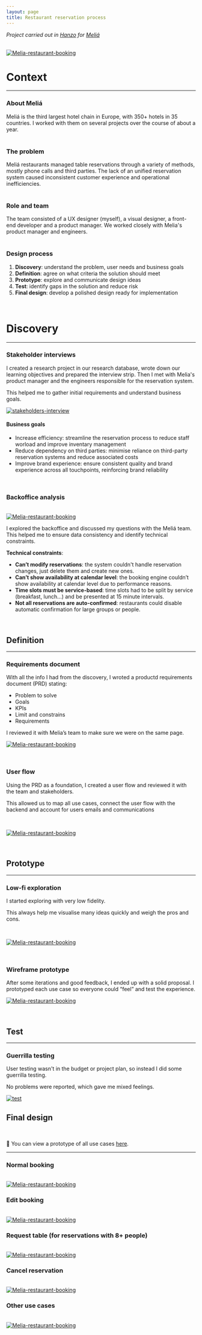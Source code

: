 ```yaml
---
layout: page
title: Restaurant reservation process
---
```



*Project carried out in [Hanzo](https://hanzo.es/) for [Meliá](https://www.melia.com/)*<br>

<br>
<a href="{{ https://danielszt.github.io/ }}/assets/mb1.png" target="_blank"><img src="{{ https://danielszt.github.io/ }}/assets/mb1.png" alt="Melia-restaurant-booking" class="inline"/></a>

<br>

# Context
---
### About Meliá

Meliá is the third largest hotel chain in Europe, with 350+ hotels in 35 countries. I worked with them on several projects over the course of about a year. 
<br>
<br>

### The problem

Meliá restaurants managed table reservations through a variety of methods, mostly phone calls and third parties. The lack of an unified reservation system caused inconsistent customer experience and operational inefficiencies.
<br>
<br>

### Role and team

The team consisted of a UX designer (myself), a visual designer, a front-end developer and a product manager. We worked closely with Melia's product manager and engineers.
<br>
<br>

### Design process 

1. **Discovery**:	understand the problem, user needs and business goals
2. **Definition**: agree on what criteria the solution should meet
3. **Prototype**:	explore and communicate design ideas
4. **Test**: identify gaps in the solution and reduce risk
5. **Final design**:	develop a polished design ready for implementation

<br>

# Discovery
---
### Stakeholder interviews

I created a research project in our research database, wrote down our learning objectives and prepared the interview strip. Then I met with Melia's product manager and the engineers responsible for the reservation system.

This helped me to gather initial requirements and understand business goals.

<a href="{{ https://danielszt.github.io/ }}/assets/si.png" target="_blank"><img src="{{ https://danielszt.github.io/ }}/assets/si.png" alt="stakeholders-interview" class="inline"/></a>
<br>

#### Business goals <br>
- Increase efficiency:	streamline the reservation process to reduce staff worload and improve inventary management
- Reduce dependency on third parties:	minimise reliance on third-party reservation systems and reduce associated costs
- Improve brand experience:	ensure consistent quality and brand experience across all touchpoints, reinforcing brand reliability

<br>

### Backoffice analysis
<br>
<a href="{{ https://danielszt.github.io/ }}/assets/mb2.png" target="_blank"><img src="{{ https://danielszt.github.io/ }}/assets/mb2.png" alt="Melia-restaurant-booking" class="inline"/></a>
<br>

I explored the backoffice and discussed my questions with the Meliá team. This helped me to ensure data consistency and identify technical constraints.
<br>

**Technical constraints**:

- **Can’t modify reservations**: the system couldn't handle reservation changes, just delete them and create new ones.
- **Can’t show availability at calendar level**: the booking engine couldn’t show availability at calendar level due to performance reasons.
- **Time slots must be service-based**: time slots had to be split by service (breakfast, lunch...) and be presented at 15 minute intervals.
-  **Not all reservations are auto-confirmed**: restaurants could disable automatic confirmation for large groups or people.

<br>

## Definition
---
### Requirements document

With all the info I had from the discovery, I wroted a productd requirements document (PRD) stating:

- Problem to solve
- Goals
- KPIs
- Limit and constrains
- Requirements

I reviewed it with Melia’s team to make sure we were on the same page.
<br>

<a href="{{ https://danielszt.github.io/ }}/assets/mb3.png" target="_blank"><img src="{{ https://danielszt.github.io/ }}/assets/mb3.png" alt="Melia-restaurant-booking" class="inline"/></a>

<br>

### User flow

Using the PRD as a foundation, I created a user flow and reviewed it with the team and stakeholders.

This allowed us to map all use cases, connect the user flow with the backend and account for users emails and communications

<br>

<a href="{{ https://danielszt.github.io/ }}/assets/mb4.png" target="_blank"><img src="{{ https://danielszt.github.io/ }}/assets/mb4.png" alt="Melia-restaurant-booking" class="inline"/></a>

<br>

## Prototype
---
### Low-fi exploration

I started exploring with very low fidelity.

This always help me visualise many ideas quickly and weigh the pros and cons.

<br>

<a href="{{ https://danielszt.github.io/ }}/assets/mb5.png" target="_blank"><img src="{{ https://danielszt.github.io/ }}/assets/mb5.png" alt="Melia-restaurant-booking" class="inline"/></a>

<br>

### Wireframe prototype

After some iterations and good feedback, I ended up with a solid proposal. I prototyped each use case so everyone could “feel” and test the experience.
<br>

<a href="{{ https://danielszt.github.io/ }}/assets/mb6.png" target="_blank"><img src="{{ https://danielszt.github.io/ }}/assets/mb6.png" alt="Melia-restaurant-booking" class="inline"/></a>

<br>

## Test
---
### Guerrilla testing

User testing wasn't in the budget or project plan, so instead I did some guerrilla testing.

No problems were reported, which gave me mixed feelings.
<br>

<a href="{{ https://danielszt.github.io/ }}/assets/mb7.png" target="_blank"><img src="{{ https://danielszt.github.io/ }}/assets/mb7.png" alt="test" class="inline"/></a>

## Final design
<br>

📱 You can view a prototype of all use cases [here](https://www.figma.com/proto/2BkLsKCJmbz2xtsofB1OUT/Dani's-draft?page-id=440%3A70355&node-id=797-33185&viewport=-21%2C4878%2C0.1&t=B5QbrCqP21Pn23Iv-1&scaling=scale-down&content-scaling=fixed&starting-point-node-id=797%3A33185).

---
### Normal booking
<br>
<a href="{{ https://danielszt.github.io/ }}/assets/mb8.png" target="_blank"><img src="{{ https://danielszt.github.io/ }}/assets/mb8.png" alt="Melia-restaurant-booking" class="inline"/></a>

<br>

### Edit booking
<br>
<a href="{{ https://danielszt.github.io/ }}/assets/mb9.png" target="_blank"><img src="{{ https://danielszt.github.io/ }}/assets/mb9.png" alt="Melia-restaurant-booking" class="inline"/></a>

<br>

### Request table (for reservations with 8+ people)
<br>
<a href="{{ https://danielszt.github.io/ }}/assets/mb10.png" target="_blank"><img src="{{ https://danielszt.github.io/ }}/assets/mb10.png" alt="Melia-restaurant-booking" class="inline"/></a>

<br>

### Cancel reservation 
<br>
<a href="{{ https://danielszt.github.io/ }}/assets/mb11.png" target="_blank"><img src="{{ https://danielszt.github.io/ }}/assets/mb11.png" alt="Melia-restaurant-booking" class="inline"/></a>

<br>

### Other use cases
<br>
<a href="{{ https://danielszt.github.io/ }}/assets/mb12.png" target="_blank"><img src="{{ https://danielszt.github.io/ }}/assets/mb12.png" alt="Melia-restaurant-booking" class="inline"/></a>

<br>

